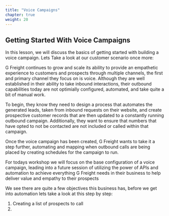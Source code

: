 ```yaml
---
title: "Voice Campaigns"
chapter: true
weight: 20
---
```

## Getting Started With Voice Campaigns

In this lesson, we will discuss the basics of getting started with building a voice campaign. Lets Take a look at our customer scenario once more:

G Freight continues to grow and scale its ability to provide an empathetic experience to customers and prospects through multiple channels, the first and primary channel they focus on is voice. Although they are well established in their ability to take inbound interactions, their outbound capabilities today are not optimially configured, automated, and take quite a bit of manual work. 

To begin, they know they need to design a process that automates the generated leads, taken from inbound requests on their website, and create prospective customer records that are then updated to a constantly running outbound campaign. Additionally, they want to ensure that numbers that have opted to not be contacted are not included or called within that campaign.

Once the voice campaign has been created, G Freight wants to take it a step further, automating and mapping when outbound calls are being placed by creating schedules for the campaign to run. 

For todays workshop we will focus on the base configuration of a voice campaign, leading into a future session of utilizing the power of APIs and automation to achieve everything G Freight needs in their business to help deliver value and empathy to their prospects

We see there are quite a few objectives this business has, before we get into automation lets take a look at this step by step:

1) Creating a list of prospects to call
 2) 
